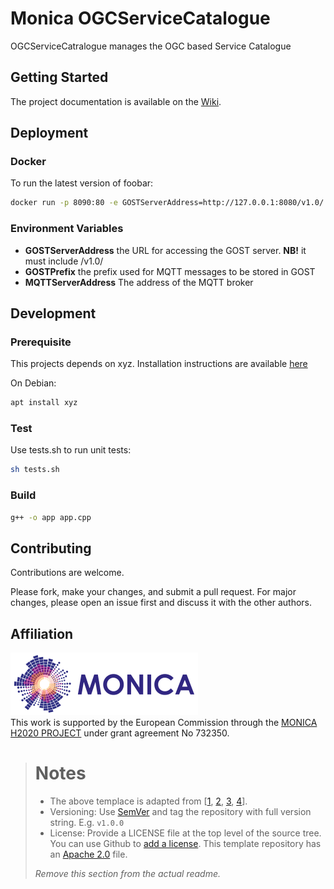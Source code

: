 # Monica OGCServiceCatalogue
<!-- Short description of the project. -->

OGCServiceCatralogue manages the OGC based Service Catalogue

<!-- A teaser figure may be added here. It is best to keep the figure small (<500KB) and in the same repo -->

## Getting Started
<!-- Instruction to make the project up and running. -->

The project documentation is available on the [Wiki](https://github.com/MONICA-Project/template/wiki).

## Deployment
<!-- Deployment/Installation instructions. If this is software library, change this section to "Usage" and give usage examples -->

### Docker
To run the latest version of foobar:
```bash
docker run -p 8090:80 -e GOSTServerAddress=http://127.0.0.1:8080/v1.0/ -e GOSTPrefix= -e MQTTServerAddress=127.0.0.1:1883 monicaproject/ogcservicecatalogue
```
### Environment Variables
* **GOSTServerAddress** the URL for accessing the GOST server. **NB!** it must include /v1.0/ 
* **GOSTPrefix** the prefix used for MQTT messages to be stored in GOST
* **MQTTServerAddress** The address of the MQTT broker
## Development
<!-- Developer instructions. -->

### Prerequisite
This projects depends on xyz. Installation instructions are available [here](https://xyz.com)

On Debian:
```bash
apt install xyz
```

### Test
Use tests.sh to run unit tests:
```bash
sh tests.sh
```

### Build

```bash
g++ -o app app.cpp
```

## Contributing
Contributions are welcome. 

Please fork, make your changes, and submit a pull request. For major changes, please open an issue first and discuss it with the other authors.

## Affiliation
![MONICA](https://github.com/MONICA-Project/template/raw/master/monica.png)  
This work is supported by the European Commission through the [MONICA H2020 PROJECT](https://www.monica-project.eu) under grant agreement No 732350.

> # Notes
>
> * The above templace is adapted from [[1](https://github.com/cpswarm/template), [2](https://www.makeareadme.com), [3](https://gist.github.com/PurpleBooth/109311bb0361f32d87a2), [4](https://github.com/dbader/readme-template)].
> * Versioning: Use [SemVer](http://semver.org/) and tag the repository with full version string. E.g. `v1.0.0`
> * License: Provide a LICENSE file at the top level of the source tree. You can use Github to [add a license](https://help.github.com/en/articles/adding-a-license-to-a-repository). This template repository has an [Apache 2.0](LICENSE) file.
>
> *Remove this section from the actual readme.*
